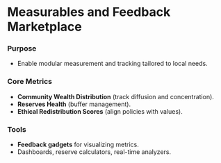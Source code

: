 # Measurables and Feedback Marketplace

### Purpose

- Enable modular measurement and tracking tailored to local needs.

### Core Metrics

- **Community Wealth Distribution** (track diffusion and concentration).
- **Reserves Health** (buffer management).
- **Ethical Redistribution Scores** (align policies with values).

### Tools

- **Feedback gadgets** for visualizing metrics.
- Dashboards, reserve calculators, real-time analyzers.